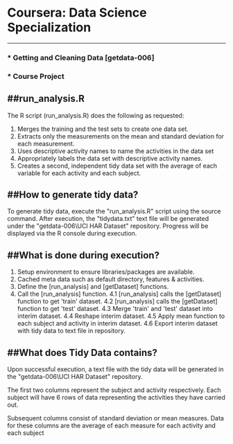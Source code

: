 # Coursera: Data Science Specialization
--------------------------------------------------------------------------
### * Getting and Cleaning Data [getdata-006]
### * Course Project

##run_analysis.R
--------------------------------------------------------------------------
The R script (run_analysis.R) does the following as requested:

1. Merges the training and the test sets to create one data set.
2. Extracts only the measurements on the mean and standard deviation for each measurement.
3. Uses descriptive activity names to name the activities in the data set
4. Appropriately labels the data set with descriptive activity names.
5. Creates a second, independent tidy data set with the average of each variable for each activity and each subject.

##How to generate tidy data?
--------------------------------------------------------------------------
To generate tidy data, execute the "run_analysis.R" script using the source command. After execution, the "tidydata.txt" text file will be generated under the "getdata-006\UCI HAR Dataset" repository. Progress will be displayed via the R console during execution.

##What is done during execution?
--------------------------------------------------------------------------
1. Setup environment to ensure libraries/packages are available.
2. Cached meta data such as default directory, features & activities.
3. Define the [run_analysis] and [getDataset] functions.
4. Call the [run_analysis] function.
4.1 [run_analysis] calls the [getDataset] function to get 'train' dataset.
4.2 [run_analysis] calls the [getDataset] function to get 'test' dataset.
4.3 Merge 'train' and 'test' dataset into interim dataset.
4.4 Reshape interim dataset.
4.5 Apply mean function to each subject and activity in interim dataset.
4.6 Export interim dataset with tidy data to text file in repository.

##What does Tidy Data contains?
--------------------------------------------------------------------------
Upon successful execution, a text file with the tidy data will be generated in the "getdata-006\UCI HAR Dataset" repository.

The first two columns represent the subject and activity respectively. Each subject will have 6 rows of data representing the activities they have carried out.

Subsequent columns consist of standard deviation or mean measures. Data for these columns are the average of each measure for each activity and each subject
